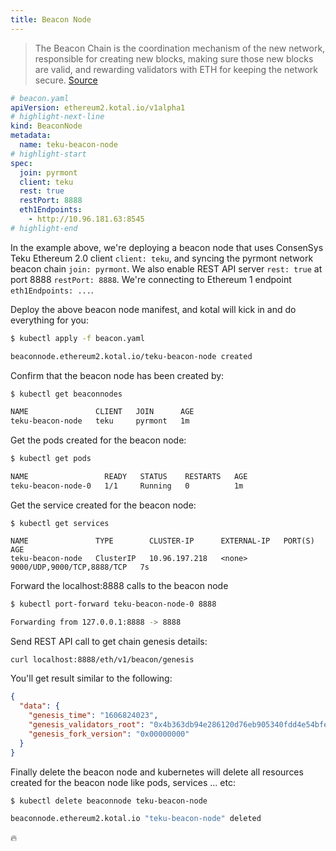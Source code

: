 ```yaml
---
title: Beacon Node
---
```


> The Beacon Chain is the coordination mechanism of the new network, responsible for creating new blocks, making sure those new blocks are valid, and rewarding validators with ETH for keeping the network secure.
> [Source](https://consensys.net/blog/blockchain-explained/the-ethereum-2-0-beacon-chain-is-here-now-what/)

```yaml
# beacon.yaml
apiVersion: ethereum2.kotal.io/v1alpha1
# highlight-next-line
kind: BeaconNode
metadata:
  name: teku-beacon-node
# highlight-start
spec:
  join: pyrmont
  client: teku
  rest: true
  restPort: 8888
  eth1Endpoints:
    - http://10.96.181.63:8545
# highlight-end
```

In the example above, we're deploying a beacon node that uses ConsenSys Teku Ethereum 2.0 client `client: teku`, and syncing the pyrmont network beacon chain `join: pyrmont`. We also enable REST API server `rest: true` at port 8888 `restPort: 8888`. We're connecting to Ethereum 1 endpoint `eth1Endpoints: ...`.

Deploy the above beacon node manifest, and kotal will kick in and do everything for you:

```sh
$ kubectl apply -f beacon.yaml

beaconnode.ethereum2.kotal.io/teku-beacon-node created
```

Confirm that the beacon node has been created by:

```sh
$ kubectl get beaconnodes

NAME               CLIENT   JOIN      AGE
teku-beacon-node   teku     pyrmont   1m
```

Get the pods created for the beacon node:

```sh
$ kubectl get pods

NAME                 READY   STATUS    RESTARTS   AGE
teku-beacon-node-0   1/1     Running   0          1m
```

Get the service created for the beacon node:

```
$ kubectl get services

NAME               TYPE        CLUSTER-IP      EXTERNAL-IP   PORT(S)                      AGE
teku-beacon-node   ClusterIP   10.96.197.218   <none>        9000/UDP,9000/TCP,8888/TCP   7s
```

Forward the localhost:8888 calls to the beacon node

```sh
$ kubectl port-forward teku-beacon-node-0 8888

Forwarding from 127.0.0.1:8888 -> 8888
```

Send REST API call to get chain genesis details:

```sh
curl localhost:8888/eth/v1/beacon/genesis
```

You'll get result similar to the following:

```json
{
  "data": {
    "genesis_time": "1606824023",
    "genesis_validators_root": "0x4b363db94e286120d76eb905340fdd4e54bfe9f06bf33ff6cf5ad27f511bfe95",
    "genesis_fork_version": "0x00000000"
  }
}
```

Finally delete the beacon node and kubernetes will delete all resources created for the beacon node like pods, services ... etc:

```sh
$ kubectl delete beaconnode teku-beacon-node

beaconnode.ethereum2.kotal.io "teku-beacon-node" deleted
```

:fire:
